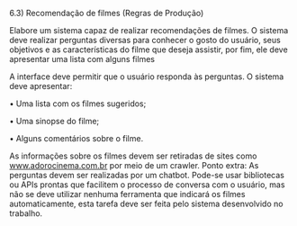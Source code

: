 6.3) Recomendação de filmes (Regras de Produção)

Elabore um sistema capaz de realizar recomendações de filmes. O sistema deve realizar perguntas
diversas para conhecer o gosto do usuário, seus objetivos e as características do filme que deseja assistir,
por fim, ele deve apresentar uma lista com alguns filmes

A interface deve permitir que o usuário responda às perguntas.
O sistema deve apresentar:

• Uma lista com os filmes sugeridos;

• Uma sinopse do filme;

• Alguns comentários sobre o filme.

As informações sobre os filmes devem ser retiradas de sites como www.adorocinema.com.br
por meio de um crawler.
Ponto extra: As perguntas devem ser realizadas por um chatbot. Pode-se usar bibliotecas ou APIs prontas
que facilitem o processo de conversa com o usuário, mas não se deve utilizar nenhuma ferramenta que
indicará os filmes automaticamente, esta tarefa deve ser feita pelo sistema desenvolvido no trabalho. 
